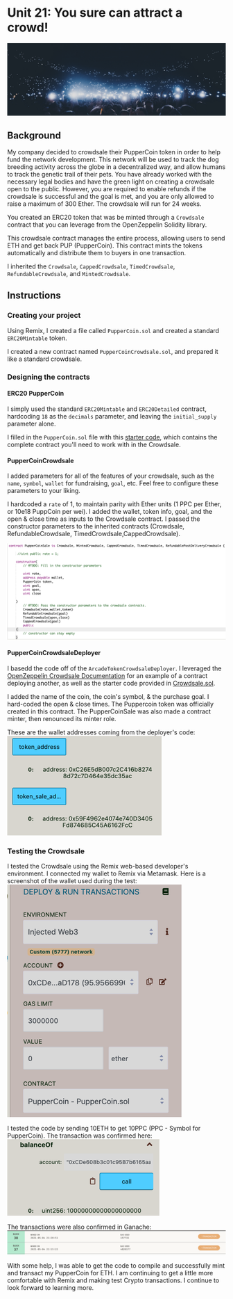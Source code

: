 # Unit 21: You sure can attract a crowd!

![crowd](Images/crowd.png)

## Background

My company decided to crowdsale their PupperCoin token in order to help fund the network development.
This network will be used to track the dog breeding activity across the globe in a decentralized way, and allow humans to track the genetic trail of their pets. You have already worked with the necessary legal bodies and have the green light on creating a crowdsale open to the public. However, you are required to enable refunds if the crowdsale is successful and the goal is met, and you are only allowed to raise a maximum of 300 Ether. The crowdsale will run for 24 weeks.

You created an ERC20 token that was be minted through a `Crowdsale` contract that you can leverage from the OpenZeppelin Solidity library.

This crowdsale contract manages the entire process, allowing users to send ETH and get back PUP (PupperCoin).
This contract mints the tokens automatically and distribute them to buyers in one transaction.

I inherited the `Crowdsale`, `CappedCrowdsale`, `TimedCrowdsale`, `RefundableCrowdsale`, and `MintedCrowdsale`.

## Instructions

### Creating your project

Using Remix, I created a file called `PupperCoin.sol` and created a standard `ERC20Mintable` token.

I created a new contract named `PupperCoinCrowdsale.sol`, and prepared it like a standard crowdsale.

### Designing the contracts

#### ERC20 PupperCoin

I simply used the standard `ERC20Mintable` and `ERC20Detailed` contract, hardcoding `18` as the `decimals` parameter, and leaving the `initial_supply` parameter alone.


I filled in the `PupperCoin.sol` file with this [starter code](../Starter-Code/PupperCoin.sol), which contains the complete contract you'll need to work with in the Crowdsale.

#### PupperCoinCrowdsale

I added parameters for all of the features of your crowdsale, such as the `name`, `symbol`, `wallet` for fundraising, `goal`, etc. Feel free to configure these parameters to your liking.

I hardcoded a `rate` of 1, to maintain parity with Ether units (1 PPC per Ether, or 10e18 PuppCoin per wei).
I added the wallet, token info, goal, and the  open & close time as inputs to the Crowdsale contract.
I passed the constructor parameters to the inherited contracts (Crowdsale, RefundableCrowdsale, TimedCrowdsale,CappedCrowdsale).

![Crowdsale_Code](Images/PupperCoin_Crowdsale.png)

#### PupperCoinCrowdsaleDeployer

I basedd the code off of the `ArcadeTokenCrowdsaleDeployer`. I leveraged the [OpenZeppelin Crowdsale Documentation](https://docs.openzeppelin.com/contracts/2.x/crowdsales) for an example of a contract deploying another, as well as the starter code provided in [Crowdsale.sol](../Starter-Code/Crowdsale.sol).

I added the name of the coin, the coin's symbol, & the purchase goal. I hard-coded the open & close times.
The Puppercoin token was officially created in this contract.
The PupperCoinSale was also made a contract minter, then renounced its minter role.

These are the wallet addresses coming from the deployer's code:
![Deployer_Addresses](Images/Deployer_Addresses.png)

### Testing the Crowdsale

I tested the Crowdsale using the Remix web-based developer's environment.
I connected my wallet to Remix via Metamask.
Here is a screenshot of the wallet used during the test:
![Purchase_Wallet](Images/RemixAccount.png)

I tested the code by sending 10ETH to get 10PPC (PPC - Symbol for PupperCoin).
The transaction was confirmed here:
![Balance](Images/Balance_of_TxAccount_Puppercoin.png)

The transactions were also confirmed in Ganache:
![Ganache](Images/Ganache_Block_Transactions.png)

With some help, I was able to get the code to compile and successfully mint and transact my PupperCoin for ETH.
I am continuing to get a little more comfortable with Remix and making test Crypto transactions.
I continue to look forward to learning more.

